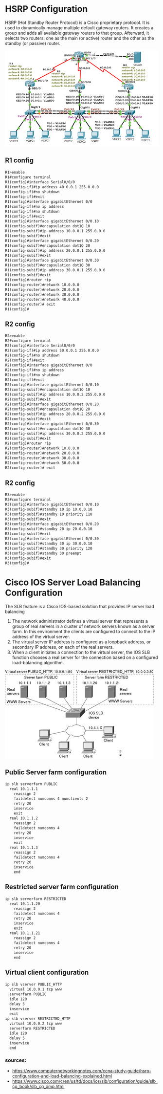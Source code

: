 # HSRP Configuration

HSRP (Hot Standby Router Protocol) is a Cisco proprietary protocol. It is used to dynamically manage multiple default gateway routers. It creates a group and adds all available gateway routers to that group. Afterward, it selects two routers: one as the main (or active) router and the other as the standby (or passive) router.

![setup](./images/setup.png)

## R1 config

```
R1>enable
R1#configure terminal
R1(config)#interface Serial0/0/0
R1(config-if)#ip address 40.0.0.1 255.0.0.0
R1(config-if)#no shutdown
R1(config-if)#exit
R1(config)#interface gigabitEthernet 0/0
R1(config-if)#no ip address
R1(config-if)#no shutdown
R1(config-if)#exit
R1(config)#interface gigabitEthernet 0/0.10
R1(config-subif)#encapsulation dot1Q 10
R1(config-subif)#ip address 10.0.0.1 255.0.0.0
R1(config-subif)#exit
R1(config)#interface gigabitEthernet 0/0.20
R1(config-subif)#encapsulation dot1Q 20
R1(config-subif)#ip address 20.0.0.1 255.0.0.0
R1(config-subif)#exit
R1(config)#interface gigabitEthernet 0/0.30
R1(config-subif)#encapsulation dot1Q 30
R1(config-subif)#ip address 30.0.0.1 255.0.0.0
R1(config-subif)#exit
R1(config)#router rip
R1(config-router)#network 10.0.0.0
R1(config-router)#network 20.0.0.0
R1(config-router)#network 30.0.0.0
R1(config-router)#network 40.0.0.0
R1(config-router)# exit
R1(config)#
```

## R2 config

```
R2>enable
R2#configure terminal
R2(config)#interface Serial0/0/0
R2(config-if)#ip address 50.0.0.1 255.0.0.0
R2(config-if)#no shutdown
R2(config-if)#exit
R2(config)#interface gigabitEthernet 0/0
R2(config-if)#no ip address
R2(config-if)#no shutdown
R2(config-if)#exit
R2(config)#interface gigabitEthernet 0/0.10
R2(config-subif)#encapsulation dot1Q 10
R2(config-subif)#ip address 10.0.0.2 255.0.0.0
R2(config-subif)#exit
R2(config)#interface gigabitEthernet 0/0.20
R2(config-subif)#encapsulation dot1Q 20
R2(config-subif)#ip address 20.0.0.2 255.0.0.0
R2(config-subif)#exit
R2(config)#interface gigabitEthernet 0/0.30
R2(config-subif)#encapsulation dot1Q 30
R2(config-subif)#ip address 30.0.0.2 255.0.0.0
R2(config-subif)#exit
R2(config)#router rip
R2(config-router)#network 10.0.0.0
R2(config-router)#network 20.0.0.0
R2(config-router)#network 30.0.0.0
R2(config-router)#network 50.0.0.0
R2(config-router)# exit
```

## R2 config

```
R3>enable
R3#configure terminal
R3(config)#interface gigabitEthernet 0/0.10
R3(config-subif)#standby 10 ip 10.0.0.10
R3(config-subif)#standby 10 priority 110
R3(config-subif)#exit
R3(config)#interface gigabitEthernet 0/0.20
R3(config-subif)#standby 20 ip 20.0.0.10
R3(config-subif)#exit
R3(config)#interface gigabitEthernet 0/0.30
R3(config-subif)#standby 30 ip 30.0.0.10
R3(config-subif)#standby 30 priority 120
R3(config-subif)#standby 30 preempt
R3(config-subif)#exit
R3(config)#
```

# Cisco IOS Server Load Balancing Configuration

The SLB feature is a Cisco IOS-based solution that provides IP server load balancing

 1. The network administrator defines a virtual server that represents a group of real servers in a cluster of network servers known as a server farm. In this environment the clients are configured to connect to the IP address of the virtual server.
2. The virtual server IP address is configured as a loopback address, or secondary IP address, on each of the real servers.
3. When a client initiates a connection to the virtual server, the IOS SLB function chooses a real server for the connection based on a configured load-balancing algorithm. 

![slb](./images/slb.webp)

## Public Server farm configuration

```
ip slb serverfarm PUBLIC
  real 10.1.1.1
    reassign 2
    faildetect numconns 4 numclients 2
    retry 20
    inservice
    exit
  real 10.1.1.2
    reassign 2
    faildetect numconns 4
    retry 20
    inservice
    exit
  real 10.1.1.3
    reassign 2
    faildetect numconns 4
    retry 20
    inservice
    end
```

## Restricted server farm configuration 

```
ip slb serverfarm RESTRICTED
  real 10.1.1.20
    reassign 2
    faildetect numconns 4
    retry 20
    inservice
    exit
  real 10.1.1.21
    reassign 2
    faildetect numconns 4
    retry 20
    inservice
    end
```

## Virtual client configuration

```
ip slb vserver PUBLIC_HTTP
  virtual 10.0.0.1 tcp www
  serverfarm PUBLIC
  idle 120
  delay 5
  inservice
  exit
ip slb vserver RESTRICTED_HTTP
  virtual 10.0.0.2 tcp www
  serverfarm RESTRICTED
  idle 120
  delay 5
  inservice
  end
```


### sources:

- https://www.computernetworkingnotes.com/ccna-study-guide/hsrp-configuration-and-load-balancing-explained.html
- https://www.cisco.com/c/en/us/td/docs/ios/slb/configuration/guide/slb_cg_book/slb_cg_xmp.html